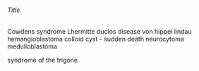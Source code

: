 ###### Title

Cowdens syndrome
Lhermitte duclos disease
von hippel lindau
hemangioblastoma
colloid cyst - sudden death
neurocytoma
medulloblastoma



syndrome of the trigone